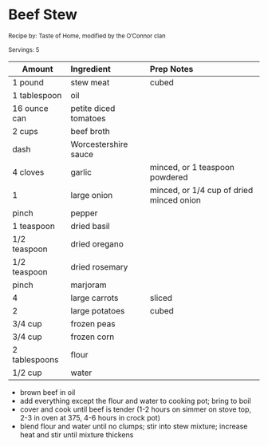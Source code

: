 # Beef Stew

<small>Recipe by: Taste of Home, modified by the O’Connor clan</small>

<small>Servings: 5</small>

| Amount        | Ingredient            | Prep Notes                               |
| ------------- | :-------------------- | :--------------------------------------- |
| 1 pound       | stew meat             | cubed                                    |
| 1 tablespoon  | oil                   |                                          |
| 16 ounce can  | petite diced tomatoes |                                          |
| 2 cups        | beef broth            |                                          |
| dash          | Worcestershire sauce  |                                          |
| 4 cloves      | garlic                | minced, or 1 teaspoon powdered           |
| 1             | large onion           | minced, or 1/4 cup of dried minced onion |
| pinch         | pepper                |                                          |
| 1 teaspoon    | dried basil           |                                          |
| 1/2 teaspoon  | dried oregano         |                                          |
| 1/2 teaspoon  | dried rosemary        |                                          |
| pinch         | marjoram              |                                          |
| 4             | large carrots         | sliced                                   |
| 2             | large potatoes        | cubed                                    |
| 3/4 cup       | frozen peas           |                                          |
| 3/4 cup       | frozen corn           |                                          |
| 2 tablespoons | flour                 |                                          |
| 1/2 cup       | water                 |                                          |

- brown beef in oil
- add everything except the flour and water to cooking pot; bring to boil
- cover and cook until beef is tender (1-2 hours on simmer on stove top, 2-3 in oven at 375, 4-6 hours in crock pot)
- blend flour and water until no clumps; stir into stew mixture; increase heat and stir until mixture thickens

<!-- Tags:
- beef
- stew and soup
- potato
- stove
- pressure cooker
- slow cooker
-->
